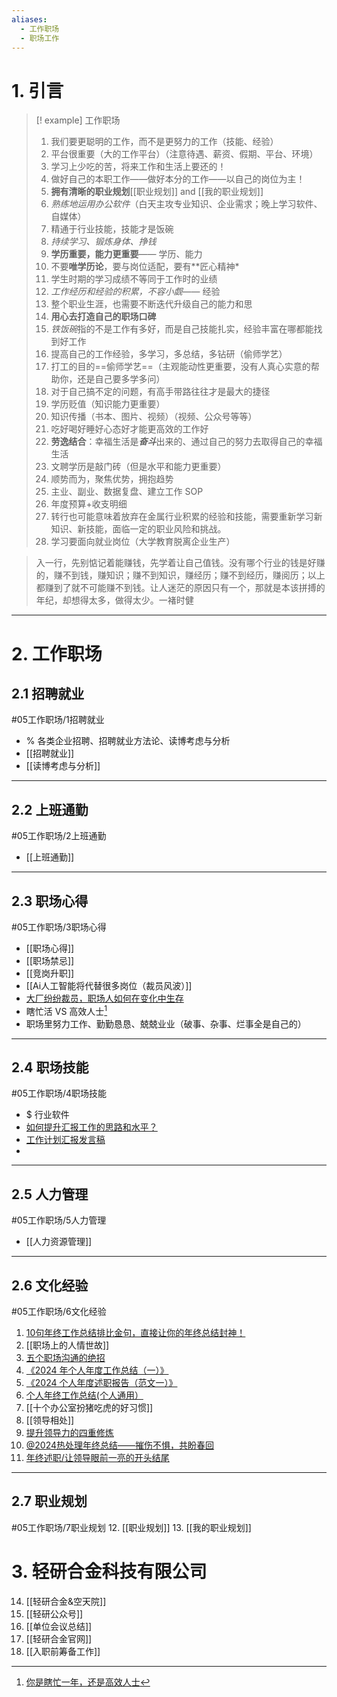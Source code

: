 ```yaml
---
aliases:
  - 工作职场
  - 职场工作
---
```

# 1. 引言
>[! example] 工作职场
>1. 我们要更聪明的工作，而不是更努力的工作（技能、经验）
>2. 平台很重要（大的工作平台）（注意待遇、薪资、假期、平台、环境）
>3. 学习上少吃的苦，将来工作和生活上要还的！
>4. 做好自己的本职工作——做好本分的工作——以自己的岗位为主！
>5. **拥有清晰的职业规划**[[职业规划]] and [[我的职业规划]]
>6. *熟练地运用办公软件*（白天主攻专业知识、企业需求；晚上学习软件、自媒体）
>7. 精通于行业技能，技能才是饭碗
>8. *持续学习、锻炼身体、挣钱*
>9. **学历重要，能力更重要**—— 学历、能力
>10. 不要**唯学历论**，要与岗位适配，要有**匠心精神*
>11. 学生时期的学习成绩不等同于工作时的业绩
>12. *工作经历和经验的积累，不容小觑*—— 经验
>13. 整个职业生涯，也需要不断迭代升级自己的能力和思
>14. **用心去打造自己的职场口碑**
>15. *铁饭碗*指的不是工作有多好，而是自己技能扎实，经验丰富在哪都能找到好工作
>16. 提高自己的工作经验，多学习，多总结，多钻研（偷师学艺）
>17. 打工的目的==偷师学艺==（主观能动性更重要，没有人真心实意的帮助你，还是自己要多学多问）
>18. 对于自己搞不定的问题，有高手带路往往才是最大的捷径
>19. 学历贬值（知识能力更重要）
>20. 知识传播（书本、图片、视频）（视频、公众号等等）
>21.  吃好喝好睡好心态好才能更高效的工作好
>22. **劳逸结合**：幸福生活是***奋斗***出来的、通过自己的努力去取得自己的幸福生活
>23. 文聘学历是敲门砖（但是水平和能力更重要）
>24. 顺势而为，聚焦优势，拥抱趋势
>25. 主业、副业、数据复盘、建立工作 SOP 
>26. 年度预算+收支明细 
>27. 转行也可能意味着放弃在金属行业积累的经验和技能，需要重新学习新知识、新技能，面临一定的职业风险和挑战。
>28. 学习要面向就业岗位（大学教育脱离企业生产）

> 入一行，先别惦记着能赚钱，先学着让自己值钱。没有哪个行业的钱是好赚的，赚不到钱，赚知识；赚不到知识，赚经历；赚不到经历，赚阅历；以上都赚到了就不可能赚不到钱。让人迷茫的原因只有一个，那就是本该拼搏的年纪，却想得太多，做得太少。一褚时健


----
# 2. 工作职场
## 2.1 招聘就业 
#05工作职场/1招聘就业
 - % 各类企业招聘、招聘就业方法论、读博考虑与分析
- [[招聘就业]]
- [[读博考虑与分析]]
---
## 2.2 上班通勤
#05工作职场/2上班通勤 
- [[上班通勤]]
---
## 2.3 职场心得 
#05工作职场/3职场心得
- [[职场心得]]
- [[职场禁忌]]
- [[竞岗升职]]
-  [[Ai人工智能将代替很多岗位（裁员风波）]]
- [大厂纷纷裁员，职场人如何在变化中生存](https://mp.weixin.qq.com/s/dpte9ToWjkpiNwWuVhvq4Q)
- 瞎忙活 VS 高效人士[^1]
- 职场里努力工作、勤勤恳恳、兢兢业业（破事、杂事、烂事全是自己的）
---
## 2.4 职场技能
#05工作职场/4职场技能 
- $ 行业软件
- [如何提升汇报工作的思路和水平？](https://mp.weixin.qq.com/s/MlNM20H9rzbzLi9PWS-l6A) 
- [工作计划汇报发言稿](https://mp.weixin.qq.com/s/ecVhrGqngPv73Yh1OMyaCg)
- 
---
## 2.5 人力管理 
#05工作职场/5人力管理
- [[人力资源管理]]
---
## 2.6 文化经验 
#05工作职场/6文化经验 
1. [10句年终工作总结排比金句，直接让你的年终总结封神！](https://mp.weixin.qq.com/s/bASjEVrNJwaSEh5uZbPRIw)
2. [[职场上的人情世故]]
3. [五个职场沟通的绝招](https://mp.weixin.qq.com/s/7cP0oHCo7xEJUqOzjPZUhw)
4. [《2024 年个人年度工作总结（一）》](https://mp.weixin.qq.com/s/hKVvG6RFzXMdjIAoOmMW-g)
5. [《2024 个人年度述职报告（范文一）》](https://mp.weixin.qq.com/s/7oqMPP5RupUEu2wOMud0KQ)
6. [个人年终工作总结(个人通用）](https://mp.weixin.qq.com/s/7Wf-KVhp6XC82uiaeqIWiw)
7. [[十个办公室扮猪吃虎的好习惯]]
8. [[领导相处]]
9. [提升领导力的四重修炼](https://mp.weixin.qq.com/s/Efr43dh4IsQ3kxi5cXDKng)
10. [@2024热处理年终总结——摧伤不惧，共盼春回](https://mp.weixin.qq.com/s/6GWm62lRYM-kHQ1DWs9NrA)
11. [年终述职/让领导眼前一亮的开头结尾](https://mp.weixin.qq.com/s/hrps8y7nupoNLpSIOFkFTQ)
---
## 2.7 职业规划 
#05工作职场/7职业规划 
12. [[职业规划]]
13. [[我的职业规划]]
# 3. 轻研合金科技有限公司
14. [[轻研合金&空天院]]
15. [[轻研公众号]]
16. [[单位会议总结]]
17. [[轻研合金官网]]
18. [[入职前筹备工作]]

[^1]: [你是瞎忙一年，还是高效人士](https://mp.weixin.qq.com/s/x1nYsVm6BjKLEAIpmrpBrw)

